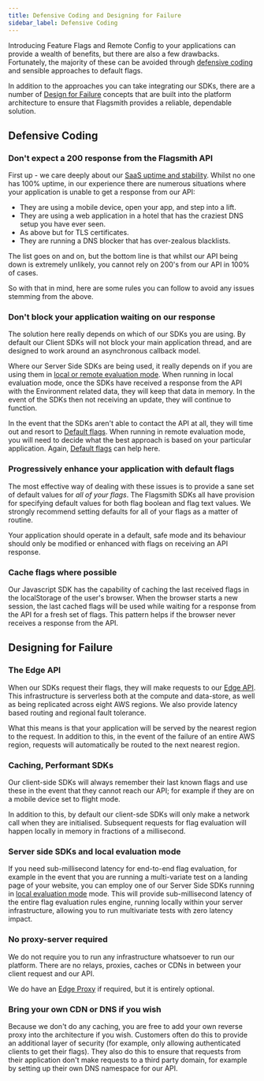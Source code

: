 ```yaml
---
title: Defensive Coding and Designing for Failure
sidebar_label: Defensive Coding
---
```


Introducing Feature Flags and Remote Config to your applications can provide a wealth of benefits, but there are also a
few drawbacks. Fortunately, the majority of these can be avoided through [defensive coding](#defensive-coding) and
sensible approaches to default flags.

In addition to the approaches you can take integrating our SDKs, there are a number of
[Design for Failure](#designing-for-failure) concepts that are built into the platform architecture to ensure that
Flagsmith provides a reliable, dependable solution.

## Defensive Coding

### Don't expect a 200 response from the Flagsmith API

First up - we care deeply about our [SaaS uptime and stability](https://flagsmith.statuspage.io/). Whilst no one has
100% uptime, in our experience there are numerous situations where your application is unable to get a response from our
API:

- They are using a mobile device, open your app, and step into a lift.
- They are using a web application in a hotel that has the craziest DNS setup you have ever seen.
- As above but for TLS certificates.
- They are running a DNS blocker that has over-zealous blacklists.

The list goes on and on, but the bottom line is that whilst our API being down is extremely unlikely, you cannot rely on
200's from our API in 100% of cases.

So with that in mind, here are some rules you can follow to avoid any issues stemming from the above.

### Don't block your application waiting on our response

The solution here really depends on which of our SDKs you are using. By default our Client SDKs will not block your main
application thread, and are designed to work around an asynchronous callback model.

Where our Server Side SDKs are being used, it really depends on if you are using them in
[local or remote evaluation mode](/clients/overview.md#server-side-sdks). When running in local evaluation mode, once
the SDKs have received a response from the API with the Environment related data, they will keep that data in memory. In
the event of the SDKs then not receiving an update, they will continue to function.

In the event that the SDKs aren't able to contact the API at all, they will time out and resort to
[Default flags](#rule-2-progressively-enhance-your-application-with-default-flags). When running in remote evaluation
mode, you will need to decide what the best approach is based on your particular application. Again,
[Default flags](#rule-2-progressively-enhance-your-application-with-default-flags) can help here.

### Progressively enhance your application with default flags

The most effective way of dealing with these issues is to provide a sane set of default values for _all of your flags_.
The Flagsmith SDKs all have provision for specifying default values for both flag boolean and flag text values. We
strongly recommend setting defaults for all of your flags as a matter of routine.

Your application should operate in a default, safe mode and its behaviour should only be modified or enhanced with flags
on receiving an API response.

### Cache flags where possible

Our Javascript SDK has the capability of caching the last received flags in the localStorage of the user's browser. When
the browser starts a new session, the last cached flags will be used while waiting for a response from the API for a
fresh set of flags. This pattern helps if the browser never receives a response from the API.

## Designing for Failure

### The Edge API

When our SDKs request their flags, they will make requests to our [Edge API](/advanced-use/edge-api.md). This
infrastructure is serverless both at the compute and data-store, as well as being replicated across eight AWS regions.
We also provide latency based routing and regional fault tolerance.

What this means is that your application will be served by the nearest region to the request. In addition to this, in
the event of the failure of an entire AWS region, requests will automatically be routed to the next nearest region.

### Caching, Performant SDKs

Our client-side SDKs will always remember their last known flags and use these in the event that they cannot reach our
API; for example if they are on a mobile device set to flight mode.

In addition to this, by default our client-sde SDKs will only make a network call when they are initialised. Subsequent
requests for flag evaluation will happen locally in memory in fractions of a millisecond.

### Server side SDKs and local evaluation mode

If you need sub-millisecond latency for end-to-end flag evaluation, for example in the event that you are running a
multi-variate test on a landing page of your website, you can employ one of our Server Side SDKs running in
[local evaluation mode](/clients/overview.md#2---local-evaluation) mode. This will provide sub-millisecond latency of
the entire flag evaluation rules engine, running locally within your server infrastructure, allowing you to run
multivariate tests with zero latency impact.

### No proxy-server required

We do not require you to run any infrastructure whatsoever to run our platform. There are no relays, proxies, caches or
CDNs in between your client request and our API.

We do have an [Edge Proxy](/advanced-use/edge-proxy.md) if required, but it is entirely optional.

### Bring your own CDN or DNS if you wish

Because we don't do any caching, you are free to add your own reverse proxy into the architecture if you wish. Customers
often do this to provide an additional layer of security (for example, only allowing authenticated clients to get their
flags). They also do this to ensure that requests from their application don't make requests to a third party domain,
for example by setting up their own DNS namespace for our API.
